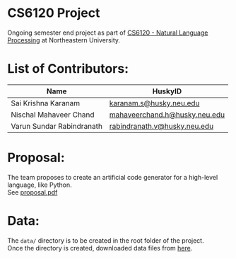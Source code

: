 # CS6120 Project

Ongoing semester end project as part of [CS6120 - Natural Language Processing](http://www.ccs.neu.edu/home/luwang/courses/cs6120_sp2018/cs6120_sp2018.html) at Northeastern University.

# List of Contributors:
  | Name | HuskyID |
  |-|-|
  | Sai Krishna Karanam | karanam.s@husky.neu.edu |
  | Nischal Mahaveer Chand  | mahaveerchand.h@husky.neu.edu |
  | Varun Sundar Rabindranath | rabindranath.v@husky.neu.edu |

# Proposal:
The team proposes to create an artificial code generator for a high-level language, like Python. <br>
See [proposal.pdf](https://github.com/NischalBhatewara/NLP_project/blob/master/proposal/proposal.pdf)

# Data:
The `data/` directory is to be created in the root folder of the project. <br>
Once the directory is created, downloaded data files from 
[here](https://drive.google.com/drive/folders/0B14lJ2VVvtmJOTJPYWZ5RlNVNHM).
